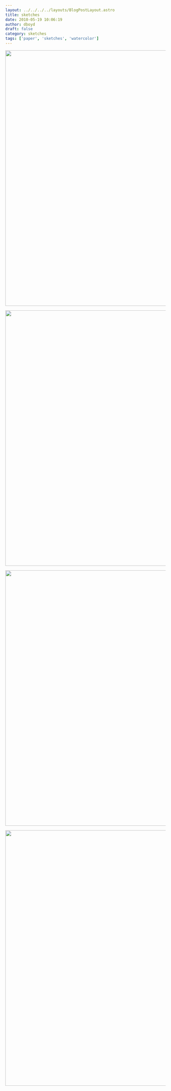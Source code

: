 ```yaml
---
layout: ../../../../layouts/BlogPostLayout.astro
title: sketches
date: 2010-05-19 10:06:19
author: dboyd
draft: false
category: sketches
tags: ['paper', 'sketches', 'watercolor']
---
```

<img
    srcset="https://img.selfiespirits.com/images/2010/05/cesar_480.avif 480w"
    sizes="(max-width: 480px) 100vw"
    src="https://img.selfiespirits.com/images/2010/05/cesar.jpg"
    alt=""
    style="width: auto; height: clamp(0px, 95vh, 800px);"
/>

<img
    srcset="https://img.selfiespirits.com/images/2010/05/redturban_480.avif 480w"
    sizes="(max-width: 480px) 100vw"
    src="https://img.selfiespirits.com/images/2010/05/redturban.jpg"
    alt=""
    style="width: auto; height: clamp(0px, 95vh, 800px);"
/>

<img
    srcset="https://img.selfiespirits.com/images/2010/05/darkHairNeck_480.avif 480w"
    sizes="(max-width: 480px) 100vw"
    src="https://img.selfiespirits.com/images/2010/05/darkHairNeck.jpg"
    alt=""
    style="width: auto; height: clamp(0px, 95vh, 800px);"
/>

<img
    srcset="https://img.selfiespirits.com/images/2010/05/reese_480.avif 480w"
    sizes="(max-width: 480px) 100vw"
    src="https://img.selfiespirits.com/images/2010/05/reese.jpg"
    alt=""
    style="width: auto; height: clamp(0px, 95vh, 800px);"
/>

